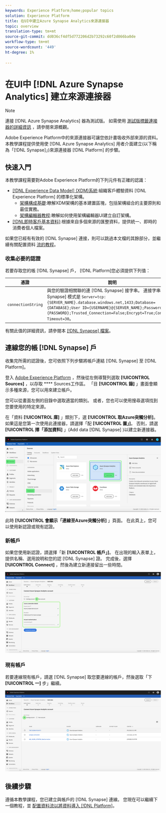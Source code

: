 ```yaml
---
keywords: Experience Platform;home;popular topics
solution: Experience Platform
title: 在UI中建立Azure Synapse Analytics來源連接器
topic: overview
translation-type: tm+mt
source-git-commit: dd036cf4df5d772206d2b73292c60f2d866ba0de
workflow-type: tm+mt
source-wordcount: '449'
ht-degree: 1%

---
```



# 在UI中 [!DNL Azure Synapse Analytics] 建立來源連接器

>[!NOTE]
> 連接 [!DNL Azure Synapse Analytics] 器為測試版。 如需使用 [測試版標籤連接器的詳細資訊](../../../../home.md#terms-and-conditions) ，請參閱來源概觀。

Adobe Experience Platform中的來源連接器可讓您依計畫吸收外部來源的資料。 本教學課程提供使用使 [!DNL Azure Synapse Analytics] 用者介面建立(以下稱為「[!DNL Synapse]」)來源連接器 [!DNL Platform] 的步驟。

## 快速入門

本教學課程需要對Adobe Experience Platform的下列元件有正確的認識：

* [[!DNL Experience Data Model] (XDM)系統](../../../../../xdm/home.md):組織客戶體驗資料 [!DNL Experience Platform] 的標準化架構。
   * [架構構成基礎](../../../../../xdm/schema/composition.md):瞭解XDM架構的基本建置區塊，包括架構組合的主要原則和最佳實務。
   * [架構編輯器教程](../../../../../xdm/tutorials/create-schema-ui.md):瞭解如何使用架構編輯器UI建立自訂架構。
* [[!DNL即時客戶基本資料]](../../../../../profile/home.md):根據來自多個來源的匯整資料，提供統一、即時的消費者個人檔案。

如果您已經有有效的 [!DNL Synapse] 連接，則可以跳過本文檔的其餘部分，並繼續有關配置資料 [流的教程](../../dataflow/databases.md)。

### 收集必要的認證

若要存取您的帳 [!DNL Synapse] 戶， [!DNL Platform]您必須提供下列值：

| 憑證 | 說明 |
| ---------- | ----------- |
| `connectionString` | 與您的驗證相關聯的連 [!DNL Synapse] 接字串。 連接字串 [!DNL Synapse] 模式是 `Server=tcp:{SERVER_NAME}.database.windows.net,1433;Database={DATABASE};User ID={USERNAME}@{SERVER_NAME};Password={PASSWORD};Trusted_Connection=False;Encrypt=True;Connection Timeout=30`。 |

有關此值的詳細資訊，請參閱本 [ [!DNL Synapse] 檔案](https://docs.microsoft.com/en-us/azure/data-factory/connector-azure-sql-data-warehouse)。

## 連線您的帳 [!DNL Synapse] 戶

收集完所需的認證後，您可依照下列步驟將帳戶連結 [!DNL Synapse] 至 [!DNL Platform]。

登入 [Adobe Experience Platform](https://platform.adobe.com) ，然後從左側導覽列選取 **[!UICONTROL Sources]** ，以存取 **** Sources工作區。 「目 **[!UICONTROL 錄]** 」畫面會顯示多種來源，您可以用來建立帳戶。

您可以從畫面左側的目錄中選取適當的類別。 或者，您也可以使用搜尋選項找到您要使用的特定來源。

在「資料 **[!UICONTROL 庫]** 」類別下，選 **[!UICONTROL 取Azure突觸分析]**。 如果這是您第一次使用此連接器，請選擇「配 **[!UICONTROL 置」]**。 否則，請選 **[!UICONTROL 擇「添加資料]** 」(Add data [!DNL Synapse] )以建立新連接器。

![](../../../../images/tutorials/create/azure-synapse-analytics/catalog.png)

此時 **[!UICONTROL 會顯示「連線至Azure突觸分析]** 」頁面。 在此頁上，您可以使用新認證或現有認證。

### 新帳戶

如果您使用新認證，請選擇「新 **[!UICONTROL 帳戶」]**。 在出現的輸入表單上，提供名稱、選用說明和您的認 [!DNL Synapse] 證。 完成後，選擇 **[!UICONTROL Connect]** ，然後為建立新連接留出一些時間。

![](../../../../images/tutorials/create/azure-synapse-analytics/new.png)

### 現有帳戶

若要連線現有帳戶，請選 [!DNL Synapse] 取您要連線的帳戶，然後選取「下 **[!UICONTROL 一]** 步」繼續。

![](../../../../images/tutorials/create/azure-synapse-analytics/existing.png)

## 後續步驟

遵循本教學課程，您已建立與帳戶的 [!DNL Synapse] 連線。 您現在可以繼續下一個教程，並 [配置資料流以將資料導入 [!DNL Platform]](../../dataflow/databases.md)。
